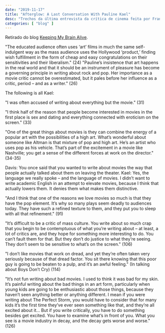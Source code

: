 ```yaml
---
date: "2019-11-17"
title: "Afterglow: A Last Conversation With Pauline Kael"
desc: "Trechos da última entrevista da crítica de cinema feita por Francis Davis."
categories: [ "blog" ]
---
```

Retirado do blog [Keeping My Brain Alive](http://keepingmybrainalive.blogspot.com/2006/09/afterglow-last-conversation-with.html).

"The educated audience often uses ‘art’ films in much the same self-indulgent way as the mass audience uses the Hollywood ‘product,’ finding wish fulfillment in the form of cheap and easy congratulations on their sensitivities and their liberalism." (24)
"Pauline’s insistence that art happens in the real world and that it should be an instrument of pleasure has become a governing principle in writing about rock and pop. Her importance as a movie critic cannot be overestimated, but it pales before her influence as a critic, period – and as a writer." (26)

The following is all Kael:

"I was often accused of writing about everything but the movie." (31)

"I think half of the reason that people become interested in movies in the first place is sex and dating and everything connected with eroticism on the screen." (33)

"One of the great things about movies is they can combine the energy of a popular art with the possibilities of a high art. What’s wonderful about someone like Altman is that mixture of pop and high art. He’s an artist who uses pop as his vehicle. That’s part of the excitement in a movie like Nashville; you get a sense of the different forces at work on the director." (34-35)

Davis: You once said that you wanted to write about movies the way that people actually talked about them on leaving the theater.
Kael: Yes, the language we really spoke – and the language of movies. I didn’t want to write academic English in an attempt to elevate movies, because I think that actually lowers them. It denies them what makes them distinctive.

"And I think that one of the reasons we love movies so much is that they have the pop element. It’s why so many plays seem deadly to audiences today. They have such a refined texture to them, and they put you to sleep with all that refinement." (91)

"It’s difficult to be a critic of mass culture. You write about so much crap that you begin to be contemptuous of what you’re writing about – at least, a lot of critics are, and they hope for something more interesting to do. You can’t fault them for that. But they don’t do justice to what they’re seeing. They don’t seem to be sensitive to what’s on the screen." (106)

"I don’t like movies that work on dread, and yet they’re often taken very seriously because of that dread factor. You sit there knowing that this poor guy is going to be beaten to a pulp, and it’s an awful feeling." (In talking about Boys Don’t Cry) (114)

"It’s not fun writing about bad movies. I used to think it was bad for my skin. It’s painful writing about the bad things in an art form, particularly when young kids are going to be enthusiastic about those things, because they haven’t seen anything better or anything different. I mean if you were writing about The Perfect Storm, you would have to consider that for many kids it’s the first time they’ve ever seen something like that, and they’re all excited about it... But if you write critically, you have to do something besides get excited. You have to examine what’s in front of you. What you see is a movie industry in decay, and the decay gets worse and worse." (126)
